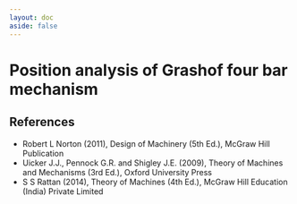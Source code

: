 ```yaml
---
layout: doc
aside: false
---
```


# Position analysis of Grashof four bar mechanism

## References

- Robert L Norton (2011), Design of Machinery (5th Ed.), McGraw Hill Publication
- Uicker J.J., Pennock G.R. and Shigley J.E. (2009), Theory of Machines and Mechanisms (3rd Ed.), Oxford University Press
- S S Rattan (2014), Theory of Machines (4th Ed.), McGraw Hill Education (India) Private Limited
